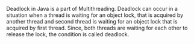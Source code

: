 Deadlock in Java is a part of Multithreading. Deadlock can occur in a situation when a thread is waiting for an object lock,
that is acquired by another thread and second thread is waiting for an object lock that is acquired by first thread.
Since, both threads are waiting for each other to release the lock, the condition is called deadlock.